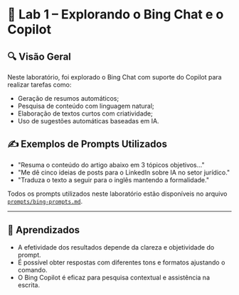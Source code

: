 # 🧪 Lab 1 – Explorando o Bing Chat e o Copilot

## 🔍 Visão Geral

Neste laboratório, foi explorado o Bing Chat com suporte do Copilot para realizar tarefas como:

* Geração de resumos automáticos;
* Pesquisa de conteúdo com linguagem natural;
* Elaboração de textos curtos com criatividade;
* Uso de sugestões automáticas baseadas em IA.

## ✍️ Exemplos de Prompts Utilizados

* "Resuma o conteúdo do artigo abaixo em 3 tópicos objetivos..."
* "Me dê cinco ideias de posts para o LinkedIn sobre IA no setor jurídico."
* "Traduza o texto a seguir para o inglês mantendo a formalidade."

Todos os prompts utilizados neste laboratório estão disponíveis no arquivo [`prompts/bing-prompts.md`](copilot-openAI-azure-lab/prompts/bing-prompts.md).

---
## 🧠 Aprendizados

* A efetividade dos resultados depende da clareza e objetividade do prompt.
* É possível obter respostas com diferentes tons e formatos ajustando o comando.
* O Bing Copilot é eficaz para pesquisa contextual e assistência na escrita.
